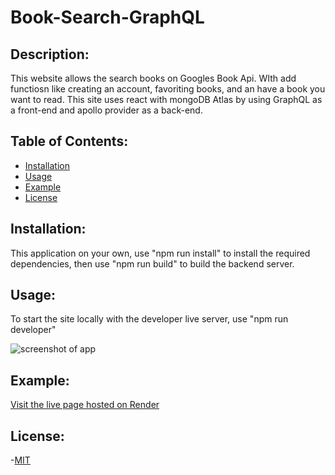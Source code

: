 # Book-Search-GraphQL

## Description:
 This website allows the search books on Googles Book Api. WIth add functiosn like creating an account, favoriting books, and an have a book you want to read. 
 This site uses react with mongoDB Atlas by using GraphQL as a front-end and apollo provider as a back-end. 
 
## Table of Contents:
  - [Installation](#installation)
  - [Usage](#usage)
  - [Example](#example)
  - [License](#license)


## Installation:
This application on your own, use "npm run install" to install the required dependencies, then use "npm run build" to build the backend server.

## Usage:
To start the site locally with the developer live server, use "npm run developer"

![screenshot of app]()

## Example:
[Visit the live page hosted on Render]()


## License:
-[MIT](https://opensource.org/license/mit/) 
